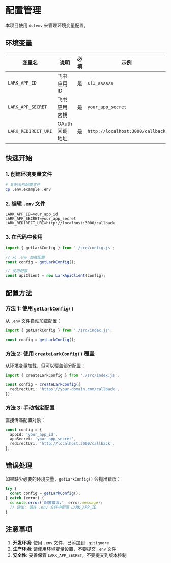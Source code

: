 # 配置管理

本项目使用 `dotenv` 来管理环境变量配置。

## 环境变量

| 变量名 | 说明 | 必填 | 示例 |
|--------|------|------|------|
| `LARK_APP_ID` | 飞书应用 ID | 是 | `cli_xxxxxx` |
| `LARK_APP_SECRET` | 飞书应用密钥 | 是 | `your_app_secret` |
| `LARK_REDIRECT_URI` | OAuth 回调地址 | 是 | `http://localhost:3000/callback` |

## 快速开始

### 1. 创建环境变量文件

```bash
# 复制示例配置文件
cp .env.example .env
```

### 2. 编辑 `.env` 文件

```env
LARK_APP_ID=your_app_id
LARK_APP_SECRET=your_app_secret
LARK_REDIRECT_URI=http://localhost:3000/callback
```

### 3. 在代码中使用

```typescript
import { getLarkConfig } from './src/config.js';

// 从 .env 加载配置
const config = getLarkConfig();

// 使用配置
const apiClient = new LarkApiClient(config);
```

## 配置方法

### 方法 1: 使用 `getLarkConfig()`

从 `.env` 文件自动加载配置：

```typescript
import { getLarkConfig } from './src/index.js';

const config = getLarkConfig();
```

### 方法 2: 使用 `createLarkConfig()` 覆盖

从环境变量加载，但可以覆盖部分配置：

```typescript
import { createLarkConfig } from './src/index.js';

const config = createLarkConfig({
  redirectUri: 'https://your-domain.com/callback',
});
```

### 方法 3: 手动指定配置

直接传递配置对象：

```typescript
const config = {
  appId: 'your_app_id',
  appSecret: 'your_app_secret',
  redirectUri: 'http://localhost:3000/callback',
};
```

## 错误处理

如果缺少必要的环境变量，`getLarkConfig()` 会抛出错误：

```typescript
try {
  const config = getLarkConfig();
} catch (error) {
  console.error('配置错误:', error.message);
  // 输出: 请在 .env 文件中配置 LARK_APP_ID
}
```

## 注意事项

1. **开发环境**: 使用 `.env` 文件，已添加到 `.gitignore`
2. **生产环境**: 请使用环境变量设置，不要提交 `.env` 文件
3. **安全性**: 妥善保管 `LARK_APP_SECRET`，不要提交到版本控制





